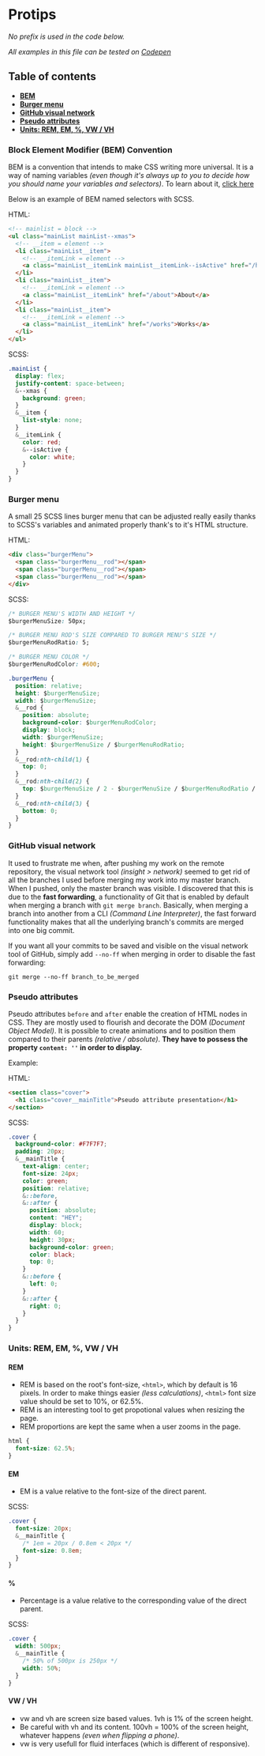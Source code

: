 # Protips

_No prefix is used in the code below._

_All examples in this file can be tested on [Codepen](https://codepen.io)_

## Table of contents

* [__BEM__](https://github.com/PierreTurnbull/protips#block-element-modifier-bem-convention)
* [__Burger menu__](https://github.com/PierreTurnbull/protips#burger-menu)
* [__GitHub visual network__](https://github.com/PierreTurnbull/protips#github-visual-network)
* [__Pseudo attributes__](https://github.com/PierreTurnbull/protips#pseudo-attributes)
* [__Units: REM, EM, %, VW / VH__](https://github.com/PierreTurnbull/protips#units-rem-em--vw--vh)

### Block Element Modifier (BEM) Convention

BEM is a convention that intends to make CSS writing more universal. It is a way of naming variables _(even though it's always up to you to decide how you should name your variables and selectors)_.
To learn about it, [click here](http://getbem.com/introduction/)

Below is an example of BEM named selectors with SCSS.

HTML:

```HTML
<!-- mainlist = block -->
<ul class="mainList mainList--xmas">
  <!-- __item = element -->
  <li class="mainList__item">
    <!-- __itemLink = element -->
    <a class="mainList__itemLink mainList__itemLink--isActive" href="/home">Accueil</a>
  </li>
  <li class="mainList__item">
    <!-- __itemLink = element -->
    <a class="mainList__itemLink" href="/about">About</a>
  </li>
  <li class="mainList__item">
    <!-- __itemLink = element -->
    <a class="mainList__itemLink" href="/works">Works</a>
  </li>
</ul>
```

SCSS:

```CSS
.mainList {
  display: flex;
  justify-content: space-between;
  &--xmas {
    background: green;
  }
  &__item {
    list-style: none;
  }
  &__itemLink {
    color: red;
    &--isActive {
      color: white;
    }
  }
}
```

### Burger menu

A small 25 SCSS lines burger menu that can be adjusted really easily thanks to SCSS's variables and animated properly thank's to it's HTML structure.

HTML:

```HTML
<div class="burgerMenu">
  <span class="burgerMenu__rod"></span>
  <span class="burgerMenu__rod"></span>
  <span class="burgerMenu__rod"></span>
</div>
```

SCSS:

```CSS
/* BURGER MENU'S WIDTH AND HEIGHT */
$burgerMenuSize: 50px;

/* BURGER MENU ROD'S SIZE COMPARED TO BURGER MENU'S SIZE */
$burgerMenuRodRatio: 5;

/* BURGER MENU COLOR */
$burgerMenuRodColor: #600;

.burgerMenu {
  position: relative;
  height: $burgerMenuSize;
  width: $burgerMenuSize;
  &__rod {
    position: absolute;
    background-color: $burgerMenuRodColor;
    display: block;
    width: $burgerMenuSize;
    height: $burgerMenuSize / $burgerMenuRodRatio;
  }
  &__rod:nth-child(1) {
    top: 0;
  }
  &__rod:nth-child(2) {
    top: $burgerMenuSize / 2 - $burgerMenuSize / $burgerMenuRodRatio / 2;
  }
  &__rod:nth-child(3) {
    bottom: 0;
  }
}
```

### GitHub visual network

It used to frustrate me when, after pushing my work on the remote repository, the visual network tool _(insight > network)_ seemed to get rid of all the branches I used before merging my work into my master branch. When I pushed, only the master branch was visible. I discovered that this is due to the __fast forwarding__, a functionality of Git that is enabled by default when merging a branch with `git merge branch`. Basically, when merging a branch into another from a CLI _(Command Line Interpreter)_, the fast forward functionality makes that all the underlying branch's commits are merged into one big commit.

If you want all your commits to be saved and visible on the visual network tool of GitHub, simply add `--no-ff` when merging in order to disable the fast forwarding:

```
git merge --no-ff branch_to_be_merged
```

### Pseudo attributes

Pseudo attributes `before` and `after` enable the creation of HTML nodes in CSS.
They are mostly used to flourish and decorate the DOM _(Document Object Model)_.
It is possible to create animations and to position them compared to their parents _(relative / absolute)_.
**They have to possess the property `content: ''` in order to display.**

Example:

HTML:

```HTML
<section class="cover">
  <h1 class="cover__mainTitle">Pseudo attribute presentation</h1>
</section>
```

SCSS:

```CSS
.cover {
  background-color: #F7F7F7;
  padding: 20px;
  &__mainTitle {
    text-align: center;
    font-size: 24px;
    color: green;
    position: relative;
    &::before,
    &::after {
      position: absolute;
      content: "HEY";
      display: block;
      width: 60;
      height: 30px;
      background-color: green;
      color: black;
      top: 0;
    }
    &::before {
      left: 0;
    }
    &::after {
      right: 0;
    }
  }
}
```

### Units: REM, EM, %, VW / VH

#### REM

* REM is based on the root's font-size, `<html>`, which by default is 16 pixels. In order to make things easier _(less calculations)_, `<html>` font size value should be set to 10%, or 62.5%.
* REM is an interesting tool to get propotional values when resizing the page.
* REM proportions are kept the same when a user zooms in the page.

```CSS
html {
  font-size: 62.5%;
}
```

#### EM

* EM is a value relative to the font-size of the direct parent.

SCSS:

```CSS
.cover {
  font-size: 20px;
  &__mainTitle {
    /* 1em = 20px / 0.8em < 20px */
    font-size: 0.8em;
  }
}
```

#### %

* Percentage is a value relative to the corresponding value of the direct parent.

SCSS:

```CSS
.cover {
  width: 500px;
  &__mainTitle {
    /* 50% of 500px is 250px */
    width: 50%;
  }
}
```

#### VW / VH

* vw and vh are screen size based values. 1vh is 1% of the screen height.
* Be careful with vh and its content. 100vh = 100% of the screen height, whatever happens _(even when flipping a phone)_.
* vw is very usefull for fluid interfaces (which is different of responsive).
